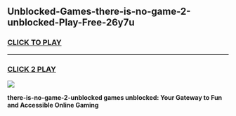 
## Unblocked-Games-there-is-no-game-2-unblocked-Play-Free-26y7u
<h3>
<a href="https://premium76.site?title=there-is-no-game-2-unblocked&ref=18A1">CLICK TO PLAY</a></h3>
<hr>

<h3>
<a href="https://premium76.site?title=there-is-no-game-2-unblocked&ref=18A1">CLICK 2 PLAY</a>
  
</h3>

<a href="https://premium76.site?title=there-is-no-game-2-unblocked&ref=18A1"><img src="https://clearcache.store/games.png"></a>


**there-is-no-game-2-unblocked games unblocked: Your Gateway to Fun and Accessible Online Gaming**
